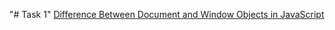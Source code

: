 "# Task 1" 
[Difference Between Document and Window Objects in JavaScript](https://docs.google.com/document/d/1kaJeG_3clH005Eoelv7qUa4MVFr_lCE96p1-dWpmitU/edit?usp=sharing)


